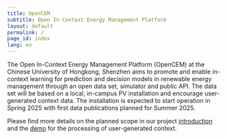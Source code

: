 ```yaml
---
title: OpenCEM
subtitle: Open In-Context Energy Management Platform
layout: default
permalink: /
page_id: index
lang: en
---
```


The Open In-Context Energy Management Platform (OpenCEM) at the 
Chinese University of Hongkong, Shenzhen aims to promote and enable
in-context learning for prediction and decision models in renewable
energy management through an open data set, simulator and public API.
The data set will be based on a local, in-campus PV installation and 
encourage user-generated context data. The installation is expected 
to start operation in Spring 2025 with first data publications planned 
for Summer 2025.

Please find more details on the planned scope in our project 
[introduction](/introduction.html) and the [demo](/demo.html) for 
the processing of user-generated context.
